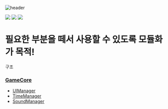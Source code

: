 ![header](https://capsule-render.vercel.app/api?type=Rect&color=auto&height=300&section=header&text=Base%20FrameWork&fontSize=90)


<img src="https://img.shields.io/badge/unity-FFFFFF?style=for-the-badge&logo=unity&logoColor=black"/> <img src="https://img.shields.io/badge/C%23-239120?style=for-the-badge&logo=c-sharp&logoColor=white"/>  <img src="https://img.shields.io/badge/visual%20studio-%235C2D91.svg?&style=for-the-badge&logo=visual%20studio&logoColor=white" />

# 필요한 부분을 떼서 사용할 수 있도록 모듈화가 목적!

구조

### [GameCore](https://github.com/hbhdy/HSS_FrameWork/blob/master/DefaultFrameWork_HSS/Assets/Scripts/GameCore.cs)
- [UIManager](https://github.com/hbhdy/HSS_FrameWork/blob/master/DefaultFrameWork_HSS/Assets/Scripts/Manager/UIManager.cs)
- [TimeManager](https://github.com/hbhdy/HSS_FrameWork/blob/master/DefaultFrameWork_HSS/Assets/Scripts/Manager/TimeManager.cs)
- [SoundManager](https://github.com/hbhdy/HSS_FrameWork/blob/master/DefaultFrameWork_HSS/Assets/Scripts/Manager/SoundManager.cs)



